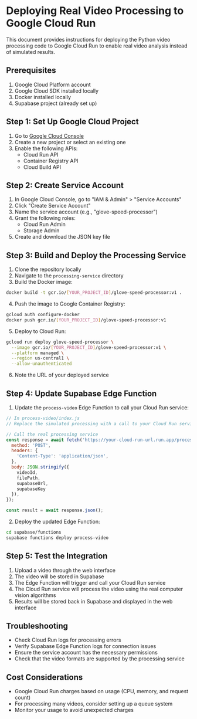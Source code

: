 # Deploying Real Video Processing to Google Cloud Run

This document provides instructions for deploying the Python video processing code to Google Cloud Run to enable real video analysis instead of simulated results.

## Prerequisites

1. Google Cloud Platform account
2. Google Cloud SDK installed locally
3. Docker installed locally
4. Supabase project (already set up)

## Step 1: Set Up Google Cloud Project

1. Go to [Google Cloud Console](https://console.cloud.google.com/)
2. Create a new project or select an existing one
3. Enable the following APIs:
   - Cloud Run API
   - Container Registry API
   - Cloud Build API

## Step 2: Create Service Account

1. In Google Cloud Console, go to "IAM & Admin" > "Service Accounts"
2. Click "Create Service Account"
3. Name the service account (e.g., "glove-speed-processor")
4. Grant the following roles:
   - Cloud Run Admin
   - Storage Admin
5. Create and download the JSON key file

## Step 3: Build and Deploy the Processing Service

1. Clone the repository locally
2. Navigate to the `processing-service` directory
3. Build the Docker image:

```bash
docker build -t gcr.io/[YOUR_PROJECT_ID]/glove-speed-processor:v1 .
```

4. Push the image to Google Container Registry:

```bash
gcloud auth configure-docker
docker push gcr.io/[YOUR_PROJECT_ID]/glove-speed-processor:v1
```

5. Deploy to Cloud Run:

```bash
gcloud run deploy glove-speed-processor \
  --image gcr.io/[YOUR_PROJECT_ID]/glove-speed-processor:v1 \
  --platform managed \
  --region us-central1 \
  --allow-unauthenticated
```

6. Note the URL of your deployed service

## Step 4: Update Supabase Edge Function

1. Update the `process-video` Edge Function to call your Cloud Run service:

```javascript
// In process-video/index.js
// Replace the simulated processing with a call to your Cloud Run service

// Call the real processing service
const response = await fetch('https://your-cloud-run-url.run.app/process', {
  method: 'POST',
  headers: {
    'Content-Type': 'application/json',
  },
  body: JSON.stringify({
    videoId,
    filePath,
    supabaseUrl,
    supabaseKey
  }),
});

const result = await response.json();
```

2. Deploy the updated Edge Function:

```bash
cd supabase/functions
supabase functions deploy process-video
```

## Step 5: Test the Integration

1. Upload a video through the web interface
2. The video will be stored in Supabase
3. The Edge Function will trigger and call your Cloud Run service
4. The Cloud Run service will process the video using the real computer vision algorithms
5. Results will be stored back in Supabase and displayed in the web interface

## Troubleshooting

- Check Cloud Run logs for processing errors
- Verify Supabase Edge Function logs for connection issues
- Ensure the service account has the necessary permissions
- Check that the video formats are supported by the processing service

## Cost Considerations

- Google Cloud Run charges based on usage (CPU, memory, and request count)
- For processing many videos, consider setting up a queue system
- Monitor your usage to avoid unexpected charges
